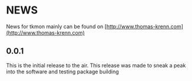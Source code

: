 NEWS
====

News for tkmon mainly can be found on [http://www.thomas-krenn.com](http://www.thomas-krenn.com)

0.0.1
-----

This is the initial release to the air. This release was made to sneak a peak into the
software and testing package building


